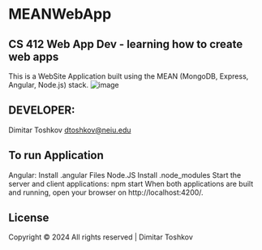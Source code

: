 # MEANWebApp
## CS 412 Web App Dev - learning how to create web apps 

This is a WebSite Application built using the MEAN (MongoDB, Express, Angular, Node.js) stack.
![image](https://github.com/user-attachments/assets/b287d5af-8d1a-4426-b36e-03366bcf0010)


## DEVELOPER:
Dimitar Toshkov 
dtoshkov@neiu.edu


## To run Application 
Angular: Install .angular Files 
Node.JS Install .node_modules 
Start the server and client applications:
npm start
When both applications are built and running, open your browser on http://localhost:4200/.

## License 
Copyright © 2024 All rights reserved | Dimitar Toshkov
